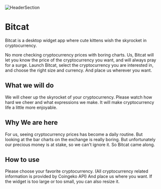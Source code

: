 
![HeaderSection](https://user-images.githubusercontent.com/57121116/167403237-31119b97-5950-4e05-a337-3d56a8e0acc8.png=480x480)

# Bitcat
Bitcat is a desktop widget app where cute kittens wish the skyrocket in cryptocurrency.


No more checking cryptocurrency prices with boring charts. Us,
Bitcat will let you know the price of the cryptocurrency you want, and will always pray for a surge. Launch Bitcat, select the cryptocurrency you are interested in, and choose the right size and currency. And place us wherever you want.


## What we will do

We will cheer up the skyrocket of your cryptocurrency. Please watch how hard we cheer and what expressions we make. It will make cryptocurrency life a little more enjoyable.

## Why We are here

For us, seeing cryptocurrency prices has become a daily routine. But looking at the bar charts on the exchange is really boring. But unfortunately our precious money is at stake, so we can't ignore it. So Bitcat came along.

## How to use

Please choose your favorite cryptocurrency. (All cryptocurrency related information is provided by Coingeko API) And place us where you want. If the widget is too large or too small, you can also resize it.

